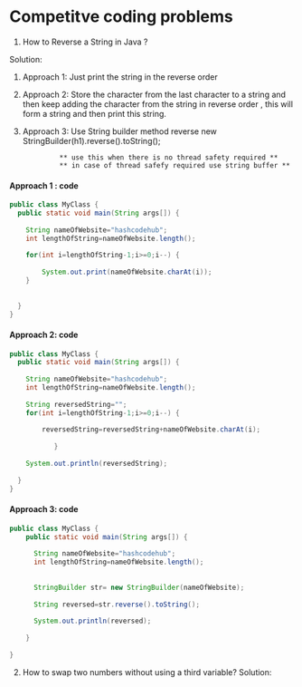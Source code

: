 # Competitve coding problems


1. How to Reverse a String in Java ?

Solution:
1. Approach 1: Just print the string in the reverse order
2. Approach 2: Store the character from the last character to a string and then keep adding the character from the string
                in reverse order , this will form a string and then print this string.
                
3. Approach 3: Use String builder method reverse
                new StringBuilder(h1).reverse().toString();
                
                ** use this when there is no thread safety required **
                ** in case of thread safefy required use string buffer **
  
  
  #### Approach 1 : code
  
  ```java
  public class MyClass {
    public static void main(String args[]) {
      
      String nameOfWebsite="hashcodehub";
      int lengthOfString=nameOfWebsite.length();
      
      for(int i=lengthOfString-1;i>=0;i--) {
          
          System.out.print(nameOfWebsite.charAt(i));
      }
      
      
    }
}
  
  
  ```
  
  
  #### Approach 2: code 
  
  ```java
  public class MyClass {
    public static void main(String args[]) {
      
      String nameOfWebsite="hashcodehub";
      int lengthOfString=nameOfWebsite.length();
      
      String reversedString="";
      for(int i=lengthOfString-1;i>=0;i--) {
          
          reversedString=reversedString+nameOfWebsite.charAt(i);
          
             }
      
      System.out.println(reversedString);
      
    }
}
```

#### Approach 3: code

```java
public class MyClass {
    public static void main(String args[]) {
      
      String nameOfWebsite="hashcodehub";
      int lengthOfString=nameOfWebsite.length();
      
      
      StringBuilder str= new StringBuilder(nameOfWebsite);
      
      String reversed=str.reverse().toString();
      
      System.out.println(reversed);
      
    }
     
}

```


2. How to swap two numbers without using a third variable?
Solution:

